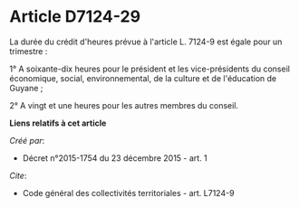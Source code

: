 # Article D7124-29

La durée du crédit d'heures prévue à l'article L. 7124-9 est égale pour un trimestre : 

1° A soixante-dix heures pour le président et les vice-présidents du conseil économique, social, environnemental, de la
culture et de l'éducation de Guyane ; 

2° A vingt et une heures pour les autres membres du conseil.

**Liens relatifs à cet article**

_Créé par_:

  - Décret n°2015-1754 du 23 décembre 2015 - art. 1

_Cite_:

  - Code général des collectivités territoriales - art. L7124-9
